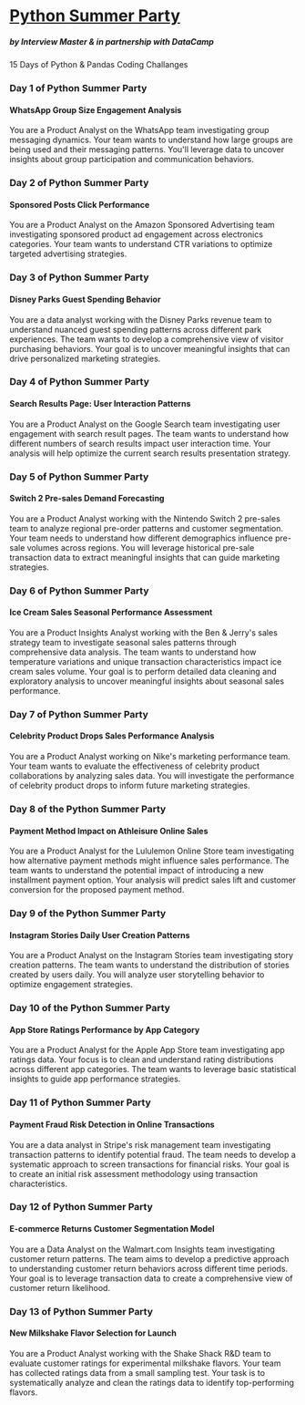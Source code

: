 # [Python Summer Party](https://www.interviewmaster.ai/python-party)
##### by Interview Master & in partnership with DataCamp
15 Days of Python &amp; Pandas Coding Challanges

### Day 1 of Python Summer Party
#### WhatsApp Group Size Engagement Analysis
You are a Product Analyst on the WhatsApp team investigating group messaging dynamics. Your team wants to understand how large groups are being used and their messaging patterns. You'll leverage data to uncover insights about group participation and communication behaviors.

### Day 2 of Python Summer Party
#### Sponsored Posts Click Performance
You are a Product Analyst on the Amazon Sponsored Advertising team investigating sponsored product ad engagement across electronics categories. Your team wants to understand CTR variations to optimize targeted advertising strategies.

### Day 3 of Python Summer Party
#### Disney Parks Guest Spending Behavior
You are a data analyst working with the Disney Parks revenue team to understand nuanced guest spending patterns across different park experiences. The team wants to develop a comprehensive view of visitor purchasing behaviors. Your goal is to uncover meaningful insights that can drive personalized marketing strategies.

### Day 4 of Python Summer Party
#### Search Results Page: User Interaction Patterns
You are a Product Analyst on the Google Search team investigating user engagement with search result pages. The team wants to understand how different numbers of search results impact user interaction time. Your analysis will help optimize the current search results presentation strategy.

### Day 5 of Python Summer Party
#### Switch 2 Pre-sales Demand Forecasting
You are a Product Analyst working with the Nintendo Switch 2 pre-sales team to analyze regional pre-order patterns and customer segmentation. Your team needs to understand how different demographics influence pre-sale volumes across regions. You will leverage historical pre-sale transaction data to extract meaningful insights that can guide marketing strategies.

### Day 6 of Python Summer Party
#### Ice Cream Sales Seasonal Performance Assessment
You are a Product Insights Analyst working with the Ben & Jerry's sales strategy team to investigate seasonal sales patterns through comprehensive data analysis. The team wants to understand how temperature variations and unique transaction characteristics impact ice cream sales volume. Your goal is to perform detailed data cleaning and exploratory analysis to uncover meaningful insights about seasonal sales performance.

### Day 7 of Python Summer Party
#### Celebrity Product Drops Sales Performance Analysis
You are a Product Analyst working on Nike's marketing performance team. Your team wants to evaluate the effectiveness of celebrity product collaborations by analyzing sales data. You will investigate the performance of celebrity product drops to inform future marketing strategies.

### Day 8 of the Python Summer Party
#### Payment Method Impact on Athleisure Online Sales
You are a Product Analyst for the Lululemon Online Store team investigating how alternative payment methods might influence sales performance. The team wants to understand the potential impact of introducing a new installment payment option. Your analysis will predict sales lift and customer conversion for the proposed payment method.

### Day 9 of the Python Summer Party
#### Instagram Stories Daily User Creation Patterns
You are a Product Analyst on the Instagram Stories team investigating story creation patterns. The team wants to understand the distribution of stories created by users daily. You will analyze user storytelling behavior to optimize engagement strategies.

### Day 10 of the Python Summer Party
#### App Store Ratings Performance by App Category
You are a Product Analyst for the Apple App Store team investigating app ratings data. Your focus is to clean and understand rating distributions across different app categories. The team wants to leverage basic statistical insights to guide app performance strategies.

### Day 11 of Python Summer Party
#### Payment Fraud Risk Detection in Online Transactions
You are a data analyst in Stripe's risk management team investigating transaction patterns to identify potential fraud. The team needs to develop a systematic approach to screen transactions for financial risks. Your goal is to create an initial risk assessment methodology using transaction characteristics.

### Day 12 of Python Summer Party
#### E-commerce Returns Customer Segmentation Model
You are a Data Analyst on the Walmart.com Insights team investigating customer return patterns. The team aims to develop a predictive approach to understanding customer return behaviors across different time periods. Your goal is to leverage transaction data to create a comprehensive view of customer return likelihood.

### Day 13 of Python Summer Party
#### New Milkshake Flavor Selection for Launch
You are a Product Analyst working with the Shake Shack R&D team to evaluate customer ratings for experimental milkshake flavors. Your team has collected ratings data from a small sampling test. Your task is to systematically analyze and clean the ratings data to identify top-performing flavors.
